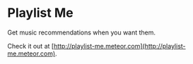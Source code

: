 Playlist Me
===========
Get music recommendations when you want them.

Check it out at [http://playlist-me.meteor.com](http://playlist-me.meteor.com).
